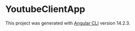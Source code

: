 # YoutubeClientApp

This project was generated with [Angular CLI](https://github.com/angular/angular-cli) version 14.2.3.
